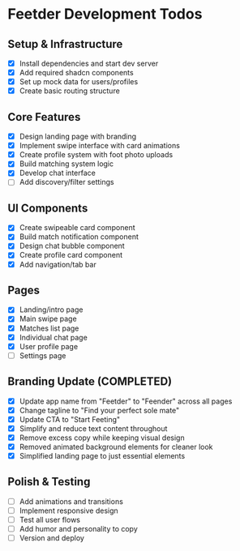 # Feetder Development Todos

## Setup & Infrastructure
- [x] Install dependencies and start dev server
- [x] Add required shadcn components
- [x] Set up mock data for users/profiles
- [x] Create basic routing structure

## Core Features
- [x] Design landing page with branding
- [x] Implement swipe interface with card animations
- [x] Create profile system with foot photo uploads
- [x] Build matching system logic
- [x] Develop chat interface
- [ ] Add discovery/filter settings

## UI Components
- [x] Create swipeable card component
- [x] Build match notification component
- [x] Design chat bubble component
- [x] Create profile card component
- [x] Add navigation/tab bar

## Pages
- [x] Landing/intro page
- [x] Main swipe page
- [x] Matches list page
- [x] Individual chat page
- [x] User profile page
- [ ] Settings page

## Branding Update (COMPLETED)
- [x] Update app name from "Feetder" to "Feender" across all pages
- [x] Change tagline to "Find your perfect sole mate"
- [x] Update CTA to "Start Feeting"
- [x] Simplify and reduce text content throughout
- [x] Remove excess copy while keeping visual design
- [x] Removed animated background elements for cleaner look
- [x] Simplified landing page to just essential elements

## Polish & Testing
- [ ] Add animations and transitions
- [ ] Implement responsive design
- [ ] Test all user flows
- [ ] Add humor and personality to copy
- [ ] Version and deploy

